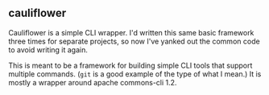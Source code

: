 cauliflower
-----------

Cauliflower is a simple CLI wrapper.  I'd written this same basic framework
three times for separate projects, so now I've yanked out the common code
to avoid writing it again.

This is meant to be a framework for building simple CLI tools that support
multiple commands.  (<code>git</code> is a good example of the type of what I
mean.)  It is mostly a wrapper around apache commons-cli 1.2.
